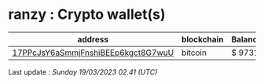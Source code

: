 # ranzy : Crypto wallet(s)

| address | blockchain | Balance |
|---|---|---|
| [17PPcJsY6aSmmjFnshiBEEp6kgct8G7wuU](https://www.blockchain.com/explorer/addresses/btc/17PPcJsY6aSmmjFnshiBEEp6kgct8G7wuU) | bitcoin | $ 9731 |

Last update : _Sunday 19/03/2023 02.41 (UTC)_

